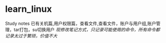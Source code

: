# learn_linux
Study notes
已有关机篇,用户权限篇，查看文件,查看文件，账户与用户组,账户管理，tar打包，su切换用户
*现修改笔记方式，只记录可能使用的命令，所有命令都记录太过于繁琐，价值不大*
